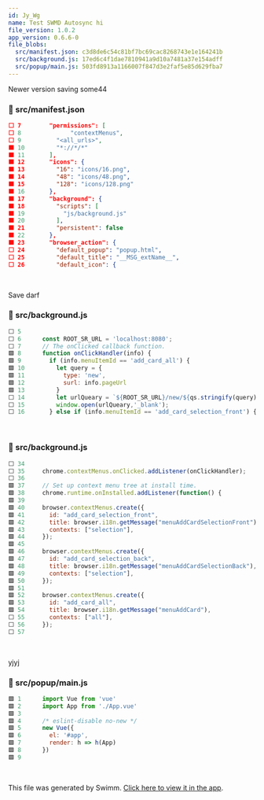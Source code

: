 ```yaml
---
id: Jy_Wg
name: Test SWMD Autosync hi
file_version: 1.0.2
app_version: 0.6.6-0
file_blobs:
  src/manifest.json: c3d8de6c54c81bf7bc69cac8268743e1e164241b
  src/background.js: 17ed6c4f1dae7810941a9d10a7481a37e154adff
  src/popup/main.js: 503fd8913a1166007f847d3e2faf5e85d629fba7
---
```


Newer version saving some44
<!-- NOTE-swimm-snippet: the lines below link your snippet to Swimm -->
### 📄 src/manifest.json
```json
⬜ 7        "permissions": [
⬜ 8              "contextMenus",
⬜ 9          "<all_urls>",
🟩 10         "*://*/*"
🟩 11       ],
🟩 12       "icons": {
🟩 13         "16": "icons/16.png",
🟩 14         "48": "icons/48.png",
🟩 15         "128": "icons/128.png"
🟩 16       },
🟩 17       "background": {
🟩 18         "scripts": [
🟩 19           "js/background.js"
🟩 20         ],
🟩 21         "persistent": false
🟩 22       },
🟩 23       "browser_action": {
⬜ 24         "default_popup": "popup.html",
⬜ 25         "default_title": "__MSG_extName__",
⬜ 26         "default_icon": {
```

<br/>

Save darf
<!-- NOTE-swimm-snippet: the lines below link your snippet to Swimm -->
### 📄 src/background.js
```javascript
⬜ 5      
⬜ 6      const ROOT_SR_URL = 'localhost:8080';
⬜ 7      // The onClicked callback function.
🟩 8      function onClickHandler(info) {
🟩 9        if (info.menuItemId == 'add_card_all') {
🟩 10         let query = {
🟩 11           type: 'new',
🟩 12           surl: info.pageUrl
🟩 13         }
⬜ 14         let urlQueary = `${ROOT_SR_URL}/new/${qs.stringify(query)}`;
⬜ 15         window.open(urlQueary,'_blank');
⬜ 16       } else if (info.menuItemId == 'add_card_selection_front') {
```

<br/>

<!-- NOTE-swimm-snippet: the lines below link your snippet to Swimm -->
### 📄 src/background.js
```javascript
⬜ 34     
⬜ 35     chrome.contextMenus.onClicked.addListener(onClickHandler);
⬜ 36     
🟩 37     // Set up context menu tree at install time.
🟩 38     chrome.runtime.onInstalled.addListener(function() {
🟩 39     
🟩 40     browser.contextMenus.create({
🟩 41       id: "add_card_selection_front",
🟩 42       title: browser.i18n.getMessage("menuAddCardSelectionFront"),
🟩 43       contexts: ["selection"],
🟩 44     });
🟩 45     
🟩 46     browser.contextMenus.create({
🟩 47       id: "add_card_selection_back",
🟩 48       title: browser.i18n.getMessage("menuAddCardSelectionBack"),
🟩 49       contexts: ["selection"],
🟩 50     });
🟩 51     
🟩 52     browser.contextMenus.create({
🟩 53       id: "add_card_all",
🟩 54       title: browser.i18n.getMessage("menuAddCard"),
⬜ 55       contexts: ["all"],
⬜ 56     });
⬜ 57     
```

<br/>

yjyj
<!-- NOTE-swimm-snippet: the lines below link your snippet to Swimm -->
### 📄 src/popup/main.js
```javascript
🟩 1      import Vue from 'vue'
🟩 2      import App from './App.vue'
🟩 3      
🟩 4      /* eslint-disable no-new */
🟩 5      new Vue({
🟩 6        el: '#app',
🟩 7        render: h => h(App)
🟩 8      })
🟩 9      
```

<br/>

This file was generated by Swimm. [Click here to view it in the app](http://localhost:5001/repos/Z2l0aHViJTNBJTNBc3ItZXh0ZW5zaW9uJTNBJTNBZG91ZWs=/docs/Jy_Wg).
